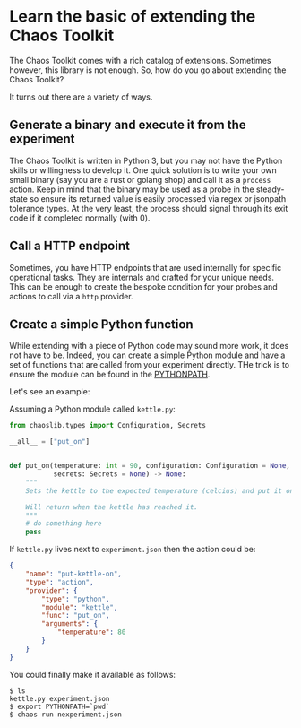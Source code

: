 # Learn the basic of extending the Chaos Toolkit

The Chaos Toolkit comes with a rich catalog of extensions. Sometimes however,
this library is not enough. So, how do you go about extending the Chaos Toolkit?

It turns out there are a variety of ways.

## Generate a binary and execute it from the experiment

The Chaos Toolkit is written in Python 3, but you may not have the Python
skills or willingness to develop it. One quick solution is to write your own
small binary (say you are a rust or golang shop) and call it as a `process`
action. Keep in mind that the binary may be used as a probe in the steady-state
so ensure its returned value is easily processed via regex or jsonpath
tolerance types. At the very least, the process should signal through its
exit code if it completed normally (with 0).

## Call a HTTP endpoint

Sometimes, you have HTTP endpoints that are used internally for specific
operational tasks. They are internals and crafted for your unique needs. This
can be enough to create the bespoke condition for your probes and actions to
call via a `http` provider.

## Create a simple Python function

While extending with a piece of Python code may sound more work, it does not
have to be. Indeed, you can create a simple Python module and have a set of
functions that are called from your experiment directly. THe trick is to
ensure the module can be found in the [PYTHONPATH][].

[PYTHONPATH]: https://docs.python.org/3/using/cmdline.html#envvar-PYTHONPATH

Let's see an example:

Assuming a Python module called `kettle.py`:

```python
from chaoslib.types import Configuration, Secrets

__all__ = ["put_on"]


def put_on(temperature: int = 90, configuration: Configuration = None,
           secrets: Secrets = None) -> None:
    """
    Sets the kettle to the expected temperature (celcius) and put it on.

    Will return when the kettle has reached it.
    """
    # do something here
    pass
```

If `kettle.py` lives next to `experiment.json` then the action could be:


```json
{
    "name": "put-kettle-on",
    "type": "action",
    "provider": {
        "type": "python",
        "module": "kettle",
        "func": "put_on",
        "arguments": {
            "temperature": 80
        }
    }
}
```

You could finally make it available as follows:

```console
$ ls
kettle.py experiment.json
$ export PYTHONPATH=`pwd`
$ chaos run nexperiment.json
```
